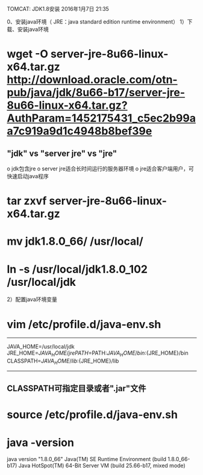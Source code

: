 TOMCAT: JDK1.8安装
2016年1月7日
21:35
 
0、安装java环境（ JRE：java standard edition runtime environment）
1）下载、安装java环境
# wget -O server-jre-8u66-linux-x64.tar.gz http://download.oracle.com/otn-pub/java/jdk/8u66-b17/server-jre-8u66-linux-x64.tar.gz?AuthParam=1452175431_c5ec2b99aa7c919a9d1c4948b8bef39e
## "jdk" vs "server jre" vs "jre"
o jdk包含jre
o server jre适合长时间运行的服务器环境
o jre适合客户端用户，可快速启动java程序
# tar zxvf server-jre-8u66-linux-x64.tar.gz
# mv jdk1.8.0_66/ /usr/local/
# ln -s /usr/local/jdk1.8.0_102 /usr/local/jdk
 
2）配置java环境变量
# vim /etc/profile.d/java-env.sh
*******************************
JAVA_HOME=/usr/local/jdk
JRE_HOME=${JAVA_HOME}/jre
PATH=$PATH:${JAVA_HOME}/bin:${JRE_HOME}/bin
CLASSPATH=${JAVA_HOME}/lib:${JRE_HOME}/lib
*******************************
## CLASSPATH可指定目录或者".jar"文件
# source /etc/profile.d/java-env.sh
# java -version
java version "1.8.0_66"
Java(TM) SE Runtime Environment (build 1.8.0_66-b17)
Java HotSpot(TM) 64-Bit Server VM (build 25.66-b17, mixed mode)
